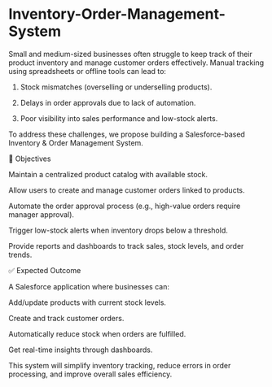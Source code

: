 # Inventory-Order-Management-System
Small and medium-sized businesses often struggle to keep track of their product inventory and manage customer orders effectively. Manual tracking using spreadsheets or offline tools can lead to:

1) Stock mismatches (overselling or underselling products).

2) Delays in order approvals due to lack of automation.

3) Poor visibility into sales performance and low-stock alerts.

To address these challenges, we propose building a Salesforce-based Inventory & Order Management System.

🎯 Objectives

Maintain a centralized product catalog with available stock.

Allow users to create and manage customer orders linked to products.

Automate the order approval process (e.g., high-value orders require manager approval).

Trigger low-stock alerts when inventory drops below a threshold.

Provide reports and dashboards to track sales, stock levels, and order trends.

✅ Expected Outcome

A Salesforce application where businesses can:

Add/update products with current stock levels.

Create and track customer orders.

Automatically reduce stock when orders are fulfilled.

Get real-time insights through dashboards.

This system will simplify inventory tracking, reduce errors in order processing, and improve overall sales efficiency.

